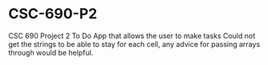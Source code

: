# CSC-690-P2
CSC 690 Project 2 To Do App that allows the user to make tasks
Could not get the strings to be able to stay for each cell, any advice for passing arrays through would be helpful.
